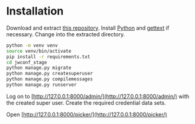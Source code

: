 # Installation

Download and extract [this repository](https://github.com/zigellsn/JWConfStage/archive/master.zip).
Install [Python](https://www.python.org/) and [gettext](https://www.gnu.org/software/gettext/gettext.html) if necessary.
Change into the extracted directory.

```bash
python -m venv venv
source venv/bin/activate
pip install -r requirements.txt
cd jwconf_stage
python manage.py migrate
python manage.py createsuperuser
python manage.py compilemessages
python manage.py runserver
```

Log on to [http://127.0.0.1:8000/admin/](http://127.0.0.1:8000/admin/) with the created super user.
Create the required credential data sets.

Open [http://127.0.0.1:8000/picker/](http://127.0.0.1:8000/picker/)